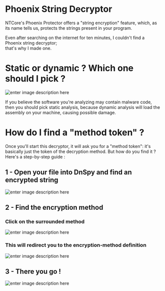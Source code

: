 # Phoenix String Decryptor
NTCore's Phoenix Protector offers a "string encryption" feature, which, as its name tells us, protects the strings present in your program.

Even after searching on the internet for ten minutes, I couldn't find a Phoenix string decryptor;<br>that's why I made one.

# Static or dynamic ? Which one should I pick ?
![enter image description here](https://i.imgur.com/phOeooD.png)

If you believe the software you're analyzing may contain malware code, then you should pick static analysis, because dynamic analysis will load the assembly on your machine, causing possible damage.

# How do I find a "method token" ?
Once you'll start this decryptor, it will ask you for a "method token": it's basically just the token of the decryption method. But how do you find it ? Here's a step-by-step guide :
<h2>1 - Open your file into DnSpy and find an encrypted string</h2>

![enter image description here](https://i.imgur.com/fPLfofW.png)


<h2>2 - Find the encryption method</h2>
<h3>Click on the surrounded method</h3>

![enter image description here](https://i.imgur.com/y3qNdx7.png)

<h3> This will redirect you to the encryption-method definition</h3>

![enter image description here](https://i.imgur.com/9zDmWwF.png)

<h2>3 - There you go !</h3>

![enter image description here](https://i.imgur.com/n1cjOZx.png)